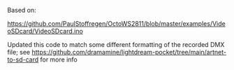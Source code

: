 Based on:

https://github.com/PaulStoffregen/OctoWS2811/blob/master/examples/VideoSDcard/VideoSDcard.ino

Updated this code to match some different formatting of the recorded DMX file; see https://github.com/dramamine/lightdream-pocket/tree/main/artnet-to-sd-card for more info